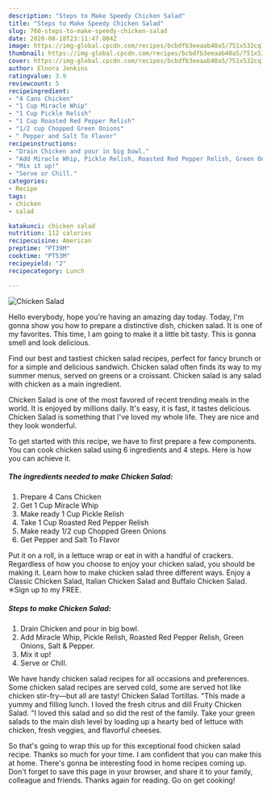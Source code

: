 ```yaml
---
description: "Steps to Make Speedy Chicken Salad"
title: "Steps to Make Speedy Chicken Salad"
slug: 760-steps-to-make-speedy-chicken-salad
date: 2020-08-18T23:11:47.804Z
image: https://img-global.cpcdn.com/recipes/bcbdfb3eeaab40a5/751x532cq70/chicken-salad-recipe-main-photo.jpg
thumbnail: https://img-global.cpcdn.com/recipes/bcbdfb3eeaab40a5/751x532cq70/chicken-salad-recipe-main-photo.jpg
cover: https://img-global.cpcdn.com/recipes/bcbdfb3eeaab40a5/751x532cq70/chicken-salad-recipe-main-photo.jpg
author: Elnora Jenkins
ratingvalue: 3.9
reviewcount: 5
recipeingredient:
- "4 Cans Chicken"
- "1 Cup Miracle Whip"
- "1 Cup Pickle Relish"
- "1 Cup Roasted Red Pepper Relish"
- "1/2 cup Chopped Green Onions"
- " Pepper and Salt To Flavor"
recipeinstructions:
- "Drain Chicken and pour in big bowl."
- "Add Miracle Whip, Pickle Relish, Roasted Red Pepper Relish, Green Onions, Salt &amp; Pepper."
- "Mix it up!"
- "Serve or Chill."
categories:
- Recipe
tags:
- chicken
- salad

katakunci: chicken salad 
nutrition: 112 calories
recipecuisine: American
preptime: "PT39M"
cooktime: "PT53M"
recipeyield: "2"
recipecategory: Lunch

---
```



![Chicken Salad](https://img-global.cpcdn.com/recipes/bcbdfb3eeaab40a5/751x532cq70/chicken-salad-recipe-main-photo.jpg)

Hello everybody, hope you're having an amazing day today. Today, I'm gonna show you how to prepare a distinctive dish, chicken salad. It is one of my favorites. This time, I am going to make it a little bit tasty. This is gonna smell and look delicious.

Find our best and tastiest chicken salad recipes, perfect for fancy brunch or for a simple and delicious sandwich. Chicken salad often finds its way to my summer menus, served on greens or a croissant. Chicken salad is any salad with chicken as a main ingredient.

Chicken Salad is one of the most favored of recent trending meals in the world. It is enjoyed by millions daily. It's easy, it is fast, it tastes delicious. Chicken Salad is something that I've loved my whole life. They are nice and they look wonderful.


To get started with this recipe, we have to first prepare a few components. You can cook chicken salad using 6 ingredients and 4 steps. Here is how you can achieve it.

<!--inarticleads1-->

##### The ingredients needed to make Chicken Salad:

1. Prepare 4 Cans Chicken
1. Get 1 Cup Miracle Whip
1. Make ready 1 Cup Pickle Relish
1. Take 1 Cup Roasted Red Pepper Relish
1. Make ready 1/2 cup Chopped Green Onions
1. Get  Pepper and Salt To Flavor


Put it on a roll, in a lettuce wrap or eat in with a handful of crackers. Regardless of how you choose to enjoy your chicken salad, you should be making it. Learn how to make chicken salad three different ways. Enjoy a Classic Chicken Salad, Italian Chicken Salad and Buffalo Chicken Salad. ✳︎Sign up to my FREE. 

<!--inarticleads2-->

##### Steps to make Chicken Salad:

1. Drain Chicken and pour in big bowl.
1. Add Miracle Whip, Pickle Relish, Roasted Red Pepper Relish, Green Onions, Salt &amp; Pepper.
1. Mix it up!
1. Serve or Chill.


We have handy chicken salad recipes for all occasions and preferences. Some chicken salad recipes are served cold, some are served hot like chicken stir-fry—but all are tasty! Chicken Salad Tortillas. &#34;This made a yummy and filling lunch. I loved the fresh citrus and dill Fruity Chicken Salad. &#34;I loved this salad and so did the rest of the family. Take your green salads to the main dish level by loading up a hearty bed of lettuce with chicken, fresh veggies, and flavorful cheeses. 

So that's going to wrap this up for this exceptional food chicken salad recipe. Thanks so much for your time. I am confident that you can make this at home. There's gonna be interesting food in home recipes coming up. Don't forget to save this page in your browser, and share it to your family, colleague and friends. Thanks again for reading. Go on get cooking!
